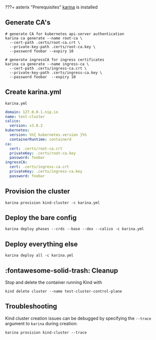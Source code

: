 ???+ asterix "Prerequisites"
     [karina](/admin-guide/#installing-karina) is installed



## Generate CA's

```shell
# generate CA for kubernetes api-server authentication
karina ca generate --name root-ca \
  --cert-path .certs/root-ca.crt \
  --private-key-path .certs/root-ca.key \
  --password foobar --expiry 10

# generate ingressCA for ingress certificates
karina ca generate --name ingress-ca \
  --cert-path .certs/ingress-ca.crt \
  --private-key-path .certs/ingress-ca.key \
  --password foobar  --expiry 10
```


## Create karina.yml

`karina.yml`
```yaml
domain: 127.0.0.1.nip.io
name: test-cluster
calico:
  version: v3.8.2
kubernetes:
  version: %%{ kubernetes.version }%%
  containerRuntime: containerd
ca:
  cert: .certs/root-ca.crt
  privateKey: .certs/root-ca.key
  password: foobar
ingressCA:
  cert: .certs/ingress-ca.crt
  privateKey: .certs/ingress-ca.key
  password: foobar
```
## Provision the cluster

```shell
karina provision kind-cluster -c karina.yml
```

## Deploy the bare config
```shell
karina deploy phases --crds --base --dex --calico -c karina.yml
```

## Deploy everything else

```shell
karina deploy all -c karina.yml
```

## :fontawesome-solid-trash: Cleanup
Stop and delete the container running Kind with
```shell
kind delete cluster --name test-cluster-control-plane
```


## Troubleshooting

Kind cluster creation issues can be debugged by specifying the `--trace` argument to `karina` during creation:

```shell
karina provision kind-cluster --trace
```
